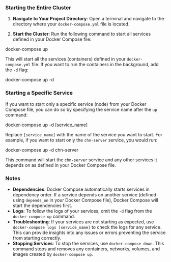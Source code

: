 
### Starting the Entire Cluster

1. **Navigate to Your Project Directory**: Open a terminal and navigate to the directory where your `docker-compose.yml` file is located.

2. **Start the Cluster**: Run the following command to start all services defined in your Docker Compose file:

docker-compose up

This will start all the services (containers) defined in your `docker-compose.yml` file. If you want to run the containers in the background, add the `-d` flag:

docker-compose up -d

### Starting a Specific Service

If you want to start only a specific service (node) from your Docker Compose file, you can do so by specifying the service name after the `up` command:

docker-compose up -d [service_name]

Replace `[service_name]` with the name of the service you want to start. For example, if you want to start only the `chn-server` service, you would run:


docker-compose up -d chn-server


This command will start the `chn-server` service and any other services it depends on as defined in your Docker Compose file.

### Notes

- **Dependencies**: Docker Compose automatically starts services in dependency order. If a service depends on another service (defined using `depends_on` in your Docker Compose file), Docker Compose will start the dependencies first.
- **Logs**: To follow the logs of your services, omit the `-d` flag from the `docker-compose up` command.
- **Troubleshooting**: If your services are not starting as expected, use `docker-compose logs [service_name]` to check the logs for any service. This can provide insights into any issues or errors preventing the service from starting correctly.
- **Stopping Services**: To stop the services, use `docker-compose down`. This command stops and removes any containers, networks, volumes, and images created by `docker-compose up`.
